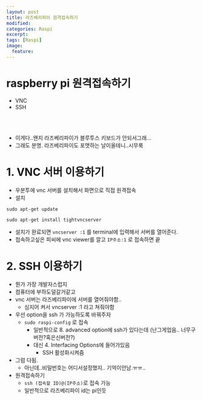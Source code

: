 ```yaml
---
layout: post
title: 라즈베리파이 원격접속하기
modified:
categories: Raspi
excerpt:
tags: [Raspi]
image:
  feature:
---
```


# raspberry pi 원격접속하기
- VNC
- SSH
<br>
<br>





- 이게다..왠지 라즈베리파이가 블루투스 키보드가 안되서그래...
- 그래도 분명. 라즈베리파이도 포맷하는 날이올테니..시무룩

# 1. VNC 서버 이용하기
- 우분투에 vnc 서버를 설치해서 화면으로 직접 원격접속
- 설치

```
sudo apt-get update

sudo apt-get install tightvncserver

```

- 설치가 완료되면 ```vncserver :1``` 를 terminal에 입력해서 서버를 열어준다.
- 접속하고싶은 피씨에 vnc viewer를 깔고 ```IP주소:1``` 로 접속하면 끝

# 2. SSH 이용하기
- 뭔가 가장 개발자스럽지
- 컴퓨터에 부하도덜갈거같고
- vnc 서버는 라즈베리파이에 서버를 열어줘야함..
  - 심지어 켜서 vncserver :1 라고 쳐줘야함
- 우선 option을 ssh 가 가능하도록 바꿔주자
  - ```sudo raspi-config``` 로 접속
    - 일반적으로 8. advanced option에 ssh가 있다는데 (난그게업음.. 너무구버전?혹은신버전?)
    - 대신 4. Interfacing Options에 들어가있음
      - SSH 활성화시켜줌
- 그럼 다됨.
  - 아닌데..비밀번호는 어디서설정했지.. 기억이안남.ㅠㅠ..
- 원격접속하기  
  - ```ssh (접속할 ID)@(IP주소)```로 접속 가능
  - 일반적으로 라즈베리파이 id는 pi인듯
